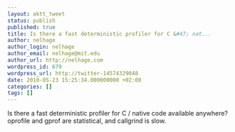 ```yaml
---
layout: aktt_tweet
status: publish
published: true
title: Is there a fast deterministic profiler for C &#47; nat...
author: nelhage
author_login: nelhage
author_email: nelhage@mit.edu
author_url: http://nelhage.com
wordpress_id: 679
wordpress_url: http://twitter-14574329048
date: 2010-05-23 15:25:34.000000000 +02:00
categories: []
tags: []
---
```

Is there a fast deterministic profiler for C &#47; native code available anywhere? oprofile and gprof are statistical, and callgrind is slow.
